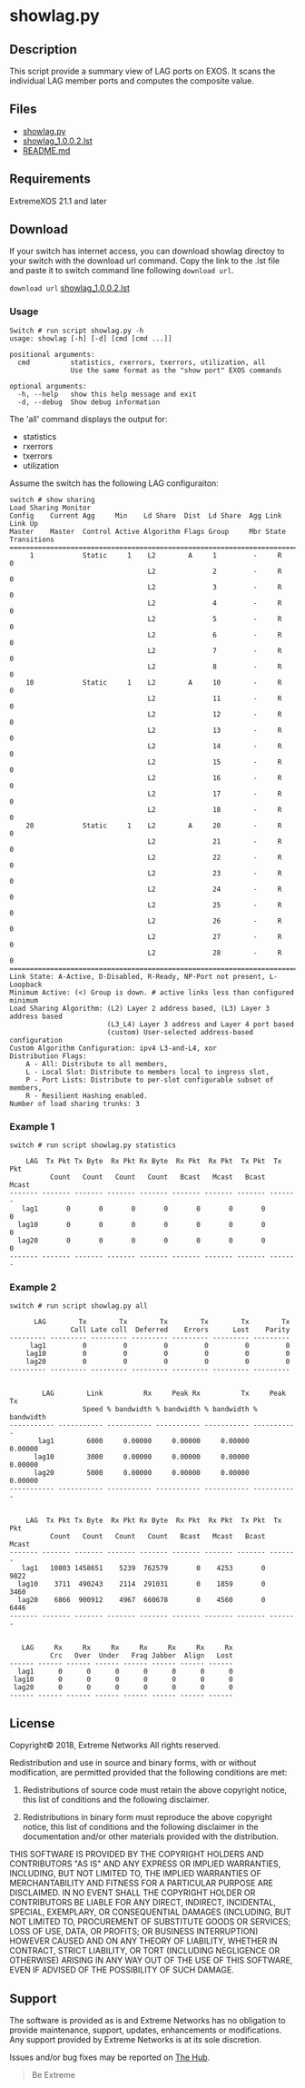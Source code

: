 # showlag.py

## Description
This script provide a summary view of LAG ports on EXOS. It scans the individual LAG member ports and computes the composite value.

## Files
* [showlag.py](showlag.py?raw=true)
* [showlag_1.0.0.2.lst](showlag_1.0.0.2.lst?raw=true)
* [README.md](README.md)

## Requirements
ExtremeXOS 21.1 and later

## Download
If your switch has internet access, you can download showlag directoy to your switch with the download url command. Copy the link to the .lst file and paste it to switch command line following `download url`.

`download url` [showlag_1.0.0.2.lst](showlag_1.0.0.2.lst?raw=true)

### Usage
```
Switch # run script showlag.py -h
usage: showlag [-h] [-d] [cmd [cmd ...]]

positional arguments:
  cmd          statistics, rxerrors, txerrors, utilization, all
               Use the same format as the "show port" EXOS commands

optional arguments:
  -h, --help   show this help message and exit
  -d, --debug  Show debug information
```
The 'all' command displays the output for:
* statistics
* rxerrors
* txerrors
* utilization


Assume the switch has the following LAG configuraiton:
```
switch # show sharing
Load Sharing Monitor
Config    Current Agg     Min    Ld Share  Dist  Ld Share  Agg Link  Link Up
Master    Master  Control Active Algorithm Flags Group     Mbr State Transitions
================================================================================
     1            Static     1    L2        A     1         -     R       0
                                  L2              2         -     R       0
                                  L2              3         -     R       0
                                  L2              4         -     R       0
                                  L2              5         -     R       0
                                  L2              6         -     R       0
                                  L2              7         -     R       0
                                  L2              8         -     R       0
    10            Static     1    L2        A     10        -     R       0
                                  L2              11        -     R       0
                                  L2              12        -     R       0
                                  L2              13        -     R       0
                                  L2              14        -     R       0
                                  L2              15        -     R       0
                                  L2              16        -     R       0
                                  L2              17        -     R       0
                                  L2              18        -     R       0
    20            Static     1    L2        A     20        -     R       0
                                  L2              21        -     R       0
                                  L2              22        -     R       0
                                  L2              23        -     R       0
                                  L2              24        -     R       0
                                  L2              25        -     R       0
                                  L2              26        -     R       0
                                  L2              27        -     R       0
                                  L2              28        -     R       0
================================================================================
Link State: A-Active, D-Disabled, R-Ready, NP-Port not present, L-Loopback
Minimum Active: (<) Group is down. # active links less than configured minimum
Load Sharing Algorithm: (L2) Layer 2 address based, (L3) Layer 3 address based
                        (L3_L4) Layer 3 address and Layer 4 port based
                        (custom) User-selected address-based configuration
Custom Algorithm Configuration: ipv4 L3-and-L4, xor
Distribution Flags:
    A - All: Distribute to all members,
    L - Local Slot: Distribute to members local to ingress slot,
    P - Port Lists: Distribute to per-slot configurable subset of members,
    R - Resilient Hashing enabled.
Number of load sharing trunks: 3
```
### Example 1
```
switch # run script showlag.py statistics
```
```
    LAG  Tx Pkt Tx Byte  Rx Pkt Rx Byte  Rx Pkt  Rx Pkt  Tx Pkt  Tx Pkt
          Count   Count   Count   Count   Bcast   Mcast   Bcast   Mcast
------- ------- ------- ------- ------- ------- ------- ------- -------
   lag1       0       0       0       0       0       0       0       0
  lag10       0       0       0       0       0       0       0       0
  lag20       0       0       0       0       0       0       0       0
------- ------- ------- ------- ------- ------- ------- ------- -------
```
### Example 2
```
switch # run script showlag.py all
```
```
      LAG        Tx        Tx        Tx        Tx        Tx        Tx
               Coll Late coll  Deferred    Errors      Lost    Parity
--------- --------- --------- --------- --------- --------- ---------
     lag1         0         0         0         0         0         0
    lag10         0         0         0         0         0         0
    lag20         0         0         0         0         0         0
--------- --------- --------- --------- --------- --------- ---------


        LAG        Link          Rx     Peak Rx          Tx     Peak Tx
                  Speed % bandwidth % bandwidth % bandwidth % bandwidth
----------- ----------- ----------- ----------- ----------- -----------
       lag1        6000     0.00000     0.00000     0.00000     0.00000
      lag10        3000     0.00000     0.00000     0.00000     0.00000
      lag20        5000     0.00000     0.00000     0.00000     0.00000
----------- ----------- ----------- ----------- ----------- -----------


    LAG  Tx Pkt Tx Byte  Rx Pkt Rx Byte  Rx Pkt  Rx Pkt  Tx Pkt  Tx Pkt
          Count   Count   Count   Count   Bcast   Mcast   Bcast   Mcast
------- ------- ------- ------- ------- ------- ------- ------- -------
   lag1   10803 1458651    5239  762579       0    4253       0    9822
  lag10    3711  490243    2114  291031       0    1859       0    3460
  lag20    6866  900912    4967  660678       0    4560       0    6446
------- ------- ------- ------- ------- ------- ------- ------- -------


   LAG     Rx     Rx     Rx     Rx     Rx     Rx     Rx
          Crc   Over  Under   Frag Jabber  Align   Lost
------ ------ ------ ------ ------ ------ ------ ------
  lag1      0      0      0      0      0      0      0
 lag10      0      0      0      0      0      0      0
 lag20      0      0      0      0      0      0      0
------ ------ ------ ------ ------ ------ ------ ------
```


## License
Copyright© 2018, Extreme Networks
All rights reserved.

Redistribution and use in source and binary forms, with or without modification,
are permitted provided that the following conditions are met:

1. Redistributions of source code must retain the above copyright notice, this
list of conditions and the following disclaimer.

2. Redistributions in binary form must reproduce the above copyright notice,
this list of conditions and the following disclaimer in the documentation
and/or other materials provided with the distribution.

THIS SOFTWARE IS PROVIDED BY THE COPYRIGHT HOLDERS AND CONTRIBUTORS "AS IS" AND
ANY EXPRESS OR IMPLIED WARRANTIES, INCLUDING, BUT NOT LIMITED TO, THE IMPLIED
WARRANTIES OF MERCHANTABILITY AND FITNESS FOR A PARTICULAR PURPOSE ARE
DISCLAIMED. IN NO EVENT SHALL THE COPYRIGHT HOLDER OR CONTRIBUTORS BE LIABLE
FOR ANY DIRECT, INDIRECT, INCIDENTAL, SPECIAL, EXEMPLARY, OR CONSEQUENTIAL
DAMAGES (INCLUDING, BUT NOT LIMITED TO, PROCUREMENT OF SUBSTITUTE GOODS OR
SERVICES; LOSS OF USE, DATA, OR PROFITS; OR BUSINESS INTERRUPTION) HOWEVER
CAUSED AND ON ANY THEORY OF LIABILITY, WHETHER IN CONTRACT, STRICT LIABILITY,
OR TORT (INCLUDING NEGLIGENCE OR OTHERWISE) ARISING IN ANY WAY OUT OF THE USE
OF THIS SOFTWARE, EVEN IF ADVISED OF THE POSSIBILITY OF SUCH DAMAGE.

## Support
The software is provided as is and Extreme Networks has no obligation to provide
maintenance, support, updates, enhancements or modifications.
Any support provided by Extreme Networks is at its sole discretion.

Issues and/or bug fixes may be reported on [The Hub](https://community.extremenetworks.com/extreme).

>Be Extreme
